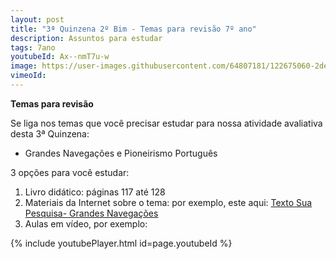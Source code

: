 ```yaml
---
layout: post
title: "3ª Quinzena 2º Bim - Temas para revisão 7º ano"
description: Assuntos para estudar
tags: 7ano
youtubeId: Ax--nmT7u-w 
image: https://user-images.githubusercontent.com/64807181/122675060-2dedb580-d1ae-11eb-87df-96bc65af255f.png
vimeoId: 
---
```


**Temas para revisão**

Se liga nos temas que você precisar estudar para nossa atividade avaliativa desta 3ª Quinzena:

- Grandes Navegações e Pioneirismo Português

3 opções para você estudar:

1. Livro didático: páginas 117 até 128
2. Materiais da Internet sobre o tema: por exemplo, este aqui: [Texto Sua Pesquisa- Grandes Navegações](https://www.suapesquisa.com/grandesnavegacoes/)
3. Aulas em vídeo, por exemplo:

{% include youtubePlayer.html id=page.youtubeId %}


